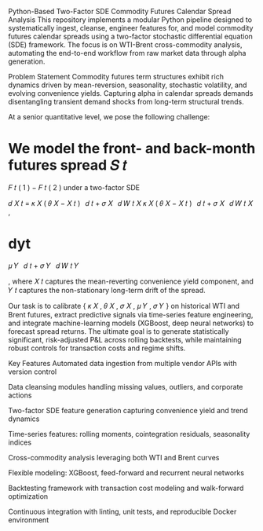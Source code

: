 Python-Based Two-Factor SDE Commodity Futures Calendar Spread Analysis
This repository implements a modular Python pipeline designed to systematically ingest, cleanse, engineer features for, and model commodity futures calendar spreads using a two-factor stochastic differential equation (SDE) framework. The focus is on WTI-Brent cross-commodity analysis, automating the end-to-end workflow from raw market data through alpha generation.

Problem Statement
Commodity futures term structures exhibit rich dynamics driven by mean-reversion, seasonality, stochastic volatility, and evolving convenience yields. Capturing alpha in calendar spreads demands disentangling transient demand shocks from long-term structural trends.

At a senior quantitative level, we pose the following challenge:

We model the front- and back-month futures spread 
𝑆
𝑡
=
𝐹
𝑡
(
1
)
−
𝐹
𝑡
(
2
)
 under a two-factor SDE

𝑑
𝑋
𝑡
= 𝜅
𝑋
(
𝜃
𝑋
−
𝑋
𝑡
)
 
𝑑
𝑡
+
𝜎
𝑋
 
𝑑
𝑊
𝑡
𝑋
𝜅
𝑋
(
𝜃
𝑋
−
𝑋
𝑡
)
 
𝑑
𝑡
+
𝜎
𝑋
 
𝑑
𝑊
𝑡
𝑋
,


dyt
=
𝜇
𝑌
 
𝑑
𝑡
+
𝜎
𝑌
 
𝑑
𝑊
𝑡
𝑌

,
where 
𝑋
𝑡
 captures the mean-reverting convenience yield component, and 
𝑌
𝑡
 captures the non-stationary long-term drift of the spread.

Our task is to calibrate 
{
𝜅
𝑋
,
𝜃
𝑋
,
𝜎
𝑋
,
𝜇
𝑌
,
𝜎
𝑌
}
 on historical WTI and Brent futures, extract predictive signals via time-series feature engineering, and integrate machine-learning models (XGBoost, deep neural networks) to forecast spread returns. The ultimate goal is to generate statistically significant, risk-adjusted P&L across rolling backtests, while maintaining robust controls for transaction costs and regime shifts.

Key Features
Automated data ingestion from multiple vendor APIs with version control

Data cleansing modules handling missing values, outliers, and corporate actions

Two-factor SDE feature generation capturing convenience yield and trend dynamics

Time-series features: rolling moments, cointegration residuals, seasonality indices

Cross-commodity analysis leveraging both WTI and Brent curves

Flexible modeling: XGBoost, feed-forward and recurrent neural networks

Backtesting framework with transaction cost modeling and walk-forward optimization

Continuous integration with linting, unit tests, and reproducible Docker environment
